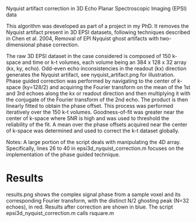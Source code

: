 Nyquist artifact correction in 3D Echo Planar Spectroscopic Imaging (EPSI) data

This algorithm was developed as part of a project in my PhD. It removes the Nyquist artifact present in 3D EPSI datasets, following techniques described in Chen et al. 2004, Removal of EPI Nyquist ghost artifacts with two-dimensional phase correction.

The raw 3D EPSI dataset in the case considered is composed of 150 k-space and time or k-t volumes, each volume being an 384 x 128 x 32 array (kx, ky, echo). Odd-even echo inconsistencies in the readout (kx) direction generates the Nyquist artifact, see nyquist_artifact.png for illustration. Phase guided correction was performed by navigating to the center of k-space (ky=128/2) and acquiring the Fourier transform on the mean of the 1st and 3rd echoes along the kx or readout direction and then multiplying it with the conjugate of the Fourier transform of the 2nd echo. The product is then linearly fitted to obtain the phase offset. This process was performed iteratively over the 150 k-t volumes. Goodness-of-fit was greater near the center of k-space where SNR is high and was used to threshold the reliability of the fit. A mean over the phase offsets acquired near the center of k-space was determined and used to correct the k-t dataset globally. 

Notes: A large portion of the script deals with manipulating the 4D array. Specifically, lines 26 to 40 in  epsi3d_nyquist_correction.m focuses on the implementation of the phase guided technique.

# Results

results.png shows the complex signal phase from a sample voxel and its corresponding Fourier transform, with the distinct N/2 ghosting peak (N=32 echoes), in red. Results after correction are shown in blue. The script epsi3d_nyquist_correction.m calls rsquare.m 
